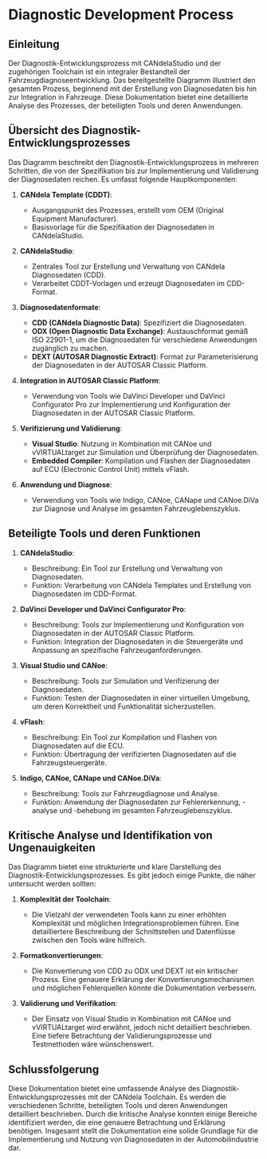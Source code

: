 # Diagnostic Development Process

## Einleitung

Der Diagnostik-Entwicklungsprozess mit CANdelaStudio und der zugehörigen Toolchain ist ein integraler Bestandteil der Fahrzeugdiagnoseentwicklung. Das bereitgestellte Diagramm illustriert den gesamten Prozess, beginnend mit der Erstellung von Diagnosedaten bis hin zur Integration in Fahrzeuge. Diese Dokumentation bietet eine detaillierte Analyse des Prozesses, der beteiligten Tools und deren Anwendungen.

## Übersicht des Diagnostik-Entwicklungsprozesses

Das Diagramm beschreibt den Diagnostik-Entwicklungsprozess in mehreren Schritten, die von der Spezifikation bis zur Implementierung und Validierung der Diagnosedaten reichen. Es umfasst folgende Hauptkomponenten:

1. **CANdela Template (CDDT)**:
   - Ausgangspunkt des Prozesses, erstellt vom OEM (Original Equipment Manufacturer).
   - Basisvorlage für die Spezifikation der Diagnosedaten in CANdelaStudio.

2. **CANdelaStudio**:
   - Zentrales Tool zur Erstellung und Verwaltung von CANdela Diagnosedaten (CDD).
   - Verarbeitet CDDT-Vorlagen und erzeugt Diagnosedaten im CDD-Format.

3. **Diagnosedatenformate**:
   - **CDD (CANdela Diagnostic Data)**: Spezifiziert die Diagnosedaten.
   - **ODX (Open Diagnostic Data Exchange)**: Austauschformat gemäß ISO 22901-1, um die Diagnosedaten für verschiedene Anwendungen zugänglich zu machen.
   - **DEXT (AUTOSAR Diagnostic Extract)**: Format zur Parameterisierung der Diagnosedaten in der AUTOSAR Classic Platform.

4. **Integration in AUTOSAR Classic Platform**:
   - Verwendung von Tools wie DaVinci Developer und DaVinci Configurator Pro zur Implementierung und Konfiguration der Diagnosedaten in der AUTOSAR Classic Platform.

5. **Verifizierung und Validierung**:
   - **Visual Studio**: Nutzung in Kombination mit CANoe und vVIRTUALtarget zur Simulation und Überprüfung der Diagnosedaten.
   - **Embedded Compiler**: Kompilation und Flashen der Diagnosedaten auf ECU (Electronic Control Unit) mittels vFlash.

6. **Anwendung und Diagnose**:
   - Verwendung von Tools wie Indigo, CANoe, CANape und CANoe.DiVa zur Diagnose und Analyse im gesamten Fahrzeuglebenszyklus.

## Beteiligte Tools und deren Funktionen

1. **CANdelaStudio**:
   - Beschreibung: Ein Tool zur Erstellung und Verwaltung von Diagnosedaten.
   - Funktion: Verarbeitung von CANdela Templates und Erstellung von Diagnosedaten im CDD-Format.

2. **DaVinci Developer und DaVinci Configurator Pro**:
   - Beschreibung: Tools zur Implementierung und Konfiguration von Diagnosedaten in der AUTOSAR Classic Platform.
   - Funktion: Integration der Diagnosedaten in die Steuergeräte und Anpassung an spezifische Fahrzeuganforderungen.

3. **Visual Studio und CANoe**:
   - Beschreibung: Tools zur Simulation und Verifizierung der Diagnosedaten.
   - Funktion: Testen der Diagnosedaten in einer virtuellen Umgebung, um deren Korrektheit und Funktionalität sicherzustellen.

4. **vFlash**:
   - Beschreibung: Ein Tool zur Kompilation und Flashen von Diagnosedaten auf die ECU.
   - Funktion: Übertragung der verifizierten Diagnosedaten auf die Fahrzeugsteuergeräte.

5. **Indigo, CANoe, CANape und CANoe.DiVa**:
   - Beschreibung: Tools zur Fahrzeugdiagnose und Analyse.
   - Funktion: Anwendung der Diagnosedaten zur Fehlererkennung, -analyse und -behebung im gesamten Fahrzeuglebenszyklus.

## Kritische Analyse und Identifikation von Ungenauigkeiten

Das Diagramm bietet eine strukturierte und klare Darstellung des Diagnostik-Entwicklungsprozesses. Es gibt jedoch einige Punkte, die näher untersucht werden sollten:

1. **Komplexität der Toolchain**:
   - Die Vielzahl der verwendeten Tools kann zu einer erhöhten Komplexität und möglichen Integrationsproblemen führen. Eine detailliertere Beschreibung der Schnittstellen und Datenflüsse zwischen den Tools wäre hilfreich.

2. **Formatkonvertierungen**:
   - Die Konvertierung von CDD zu ODX und DEXT ist ein kritischer Prozess. Eine genauere Erklärung der Konvertierungsmechanismen und möglichen Fehlerquellen könnte die Dokumentation verbessern.

3. **Validierung und Verifikation**:
   - Der Einsatz von Visual Studio in Kombination mit CANoe und vVIRTUALtarget wird erwähnt, jedoch nicht detailliert beschrieben. Eine tiefere Betrachtung der Validierungsprozesse und Testmethoden wäre wünschenswert.

## Schlussfolgerung

Diese Dokumentation bietet eine umfassende Analyse des Diagnostik-Entwicklungsprozesses mit der CANdela Toolchain. Es werden die verschiedenen Schritte, beteiligten Tools und deren Anwendungen detailliert beschrieben. Durch die kritische Analyse konnten einige Bereiche identifiziert werden, die eine genauere Betrachtung und Erklärung benötigen. Insgesamt stellt die Dokumentation eine solide Grundlage für die Implementierung und Nutzung von Diagnosedaten in der Automobilindustrie dar.
